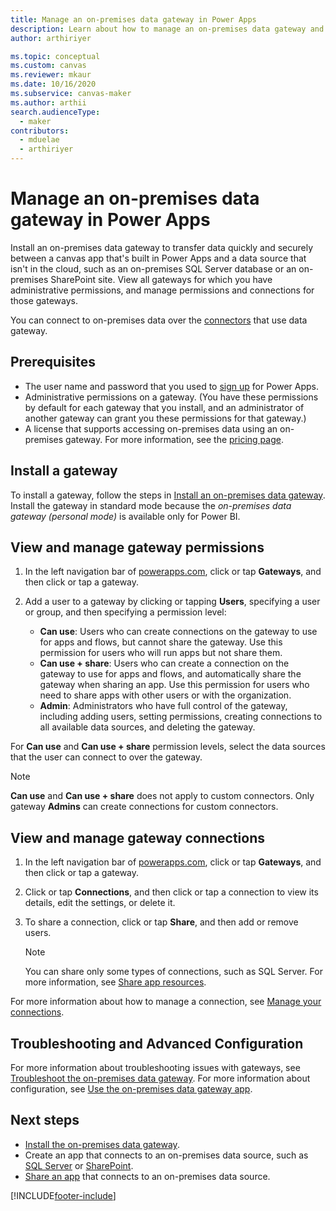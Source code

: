 ```yaml
---
title: Manage an on-premises data gateway in Power Apps
description: Learn about how to manage an on-premises data gateway and its connections.
author: arthiriyer

ms.topic: conceptual
ms.custom: canvas
ms.reviewer: mkaur
ms.date: 10/16/2020
ms.subservice: canvas-maker
ms.author: arthii
search.audienceType: 
  - maker
contributors:
  - mduelae
  - arthiriyer
---
```


# Manage an on-premises data gateway in Power Apps

Install an on-premises data gateway to transfer data quickly and securely between a canvas app that's built in Power Apps and a data source that isn't in the cloud, such as an on-premises SQL Server database or an on-premises SharePoint site. View all gateways for which you have administrative permissions, and manage permissions and connections for those gateways. 

You can connect to on-premises data over the [connectors](/connectors/connector-reference/connector-reference-powerapps-connectors) that use data gateway.

## Prerequisites

* The user name and password that you used to [sign up](../signup-for-powerapps.md) for Power Apps.
* Administrative permissions on a gateway. (You have these permissions by default for each gateway that you install, and an administrator of another gateway can grant you these permissions for that gateway.)
* A license that supports accessing on-premises data using an on-premises gateway. For more information, see the [pricing page](https://powerapps.microsoft.com/pricing/).

## Install a gateway

To install a gateway, follow the steps in [Install an on-premises data gateway](/data-integration/gateway/service-gateway-install). Install the gateway in standard mode because the _on-premises data gateway (personal mode)_ is available only for Power BI.

## View and manage gateway permissions

1. In the left navigation bar of [powerapps.com](https://make.powerapps.com?utm_source=padocs&utm_medium=linkinadoc&utm_campaign=referralsfromdoc), click or tap **Gateways**, and then click or tap a gateway.

2. Add a user to a gateway by clicking or tapping **Users**, specifying a user or group, and then specifying a permission level:

   * **Can use**: Users who can create connections on the gateway to use for apps and flows, but cannot share the gateway. Use this permission for users who will run apps but not share them.
   * **Can use + share**: Users who can create a connection on the gateway to use for apps and flows, and automatically share the gateway when sharing an app. Use this permission for users who need to share apps with other users or with the organization.
   * **Admin**: Administrators who have full control of the gateway, including adding users, setting permissions, creating connections to all available data sources, and deleting the gateway.

For **Can use** and **Can use + share** permission levels, select the data sources that the user can connect to over the gateway.

> [!NOTE]
> **Can use** and **Can use + share** does not apply to custom connectors.  Only gateway **Admins** can create connections for custom connectors.

## View and manage gateway connections

1. In the left navigation bar of [powerapps.com](https://make.powerapps.com?utm_source=padocs&utm_medium=linkinadoc&utm_campaign=referralsfromdoc), click or tap **Gateways**, and then click or tap a gateway.

2. Click or tap **Connections**, and then click or tap a connection to view its details, edit the settings, or delete it.

3. To share a connection, click or tap **Share**, and then add or remove users.

    > [!NOTE]
   > You can share only some types of connections, such as SQL Server. For more information, see [Share app resources](share-app-resources.md).

For more information about how to manage a connection, see [Manage your connections](add-manage-connections.md).

## Troubleshooting and Advanced Configuration

For more information about troubleshooting issues with gateways, see [Troubleshoot the on-premises data gateway](/data-integration/gateway/service-gateway-tshoot). For more information about configuration, see [Use the on-premises data gateway app](/data-integration/gateway/service-gateway-app).

## Next steps

* [Install the on-premises data gateway](/data-integration/gateway/service-gateway-install).
* Create an app that connects to an on-premises data source, such as [SQL Server](connections/connection-azure-sqldatabase.md) or [SharePoint](connections/connection-sharepoint-online.md).
* [Share an app](share-app.md) that connects to an on-premises data source.


[!INCLUDE[footer-include](../../includes/footer-banner.md)]
